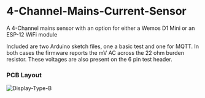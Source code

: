 # 4-Channel-Mains-Current-Sensor
A 4-Channel mains sensor with an option for either a Wemos D1 Mini or an ESP-12 WiFi module

Included are two Arduino sketch files, one a basic test and one for MQTT. In both cases the firmware reports the mV AC across the 22 ohm burden resistor. These voltages are also present on the 6 pin test header.

### PCB Layout
![Display-Type-B](https://github.com/Mottramlabs/4-Channel-Mains-Current-Sensor/blob/master/PCB%20and%20CT.jpg?raw=true)

